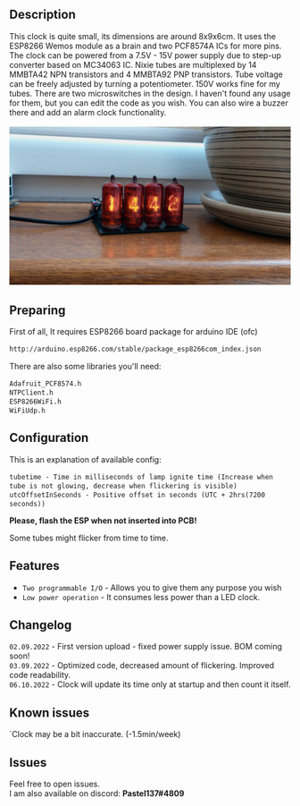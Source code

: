 ## Description
This clock is quite small, its dimensions are around 8x9x6cm. It uses the ESP8266 Wemos module as a brain and two PCF8574A ICs for more pins. The clock can be powered from a 7.5V - 15V power supply due to step-up converter based on MC34063 IC. Nixie tubes are multiplexed by 14 MMBTA42 NPN transistors and 4 MMBTA92 PNP transistors. Tube voltage can be freely adjusted by turning a potentiometer. 150V works fine for my tubes. There are two microswitches in the design. I haven't found any usage for them, but you can edit the code as you wish. You can also wire a buzzer there and add an alarm clock functionality.\
\
![alt text](https://github.com/Pastel-Industries/PastelClock/blob/main/clockfront.jpg)
## Preparing

First of all, It requires ESP8266 board package for arduino IDE (ofc)

```bash
http://arduino.esp8266.com/stable/package_esp8266com_index.json
```

There are also some libraries you'll need:

```
Adafruit_PCF8574.h
NTPClient.h
ESP8266WiFi.h
WiFiUdp.h
```



## Configuration

This is an explanation of available config:

```
tubetime - Time in milliseconds of lamp ignite time (Increase when tube is not glowing, decrease when flickering is visible)
utcOffsetInSeconds - Positive offset in seconds (UTC + 2hrs(7200 seconds))
```
**Please, flash the ESP when not inserted into PCB!**

Some tubes might flicker from time to time.
## Features

- `Two programmable I/O` - Allows you to give them any purpose you wish
- `Low power operation` - It consumes less power than a LED clock.


## Changelog
`02.09.2022` - First version upload - fixed power supply issue. BOM coming soon!\
`03.09.2022` - Optimized code, decreased amount of flickering. Improved code readability.\
`06.10.2022` - Clock will update its time only at startup and then count it itself.

## Known issues
`Clock may be a bit inaccurate. (-1.5min/week)

## Issues

Feel free to open issues.\
I am also available on discord: **Pastel137#4809**

